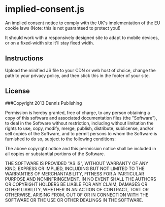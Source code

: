 implied-consent.js
===============

An implied consent notice to comply with the UK's implementation of the EU cookie laws (Note: this is not guaranteed to protect you!)

It should work with a responsively designed site to adapt to mobile devices, or on a fixed-width site it'll stay fixed width.

Instructions
------------
Upload the minified JS file to your CDN or web host of choice, change the path to your privacy policy, and then stick this in the footer of your site. 
<script type="text/javascript" src="http://cdn.example.com/path/to/implied-consent.min.js"></script>

License
------------
###Copyright 2013 Dennis Publishing

Permission is hereby granted, free of charge, to any person obtaining
a copy of this software and associated documentation files (the
"Software"), to deal in the Software without restriction, including
without limitation the rights to use, copy, modify, merge, publish,
distribute, sublicense, and/or sell copies of the Software, and to
permit persons to whom the Software is furnished to do so, subject to
the following conditions:

The above copyright notice and this permission notice shall be
included in all copies or substantial portions of the Software.

THE SOFTWARE IS PROVIDED "AS IS", WITHOUT WARRANTY OF ANY KIND,
EXPRESS OR IMPLIED, INCLUDING BUT NOT LIMITED TO THE WARRANTIES OF
MERCHANTABILITY, FITNESS FOR A PARTICULAR PURPOSE AND
NONINFRINGEMENT. IN NO EVENT SHALL THE AUTHORS OR COPYRIGHT HOLDERS BE
LIABLE FOR ANY CLAIM, DAMAGES OR OTHER LIABILITY, WHETHER IN AN ACTION
OF CONTRACT, TORT OR OTHERWISE, ARISING FROM, OUT OF OR IN CONNECTION
WITH THE SOFTWARE OR THE USE OR OTHER DEALINGS IN THE SOFTWARE.

